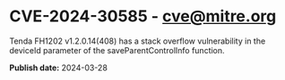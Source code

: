 # CVE-2024-30585 - cve@mitre.org

Tenda FH1202 v1.2.0.14(408) has a stack overflow vulnerability in the deviceId parameter of the saveParentControlInfo function.

**Publish date:** 2024-03-28

